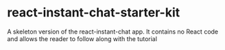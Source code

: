 # react-instant-chat-starter-kit
A skeleton version of the react-instant-chat app. It contains no React code and allows the reader to follow along with the tutorial 
